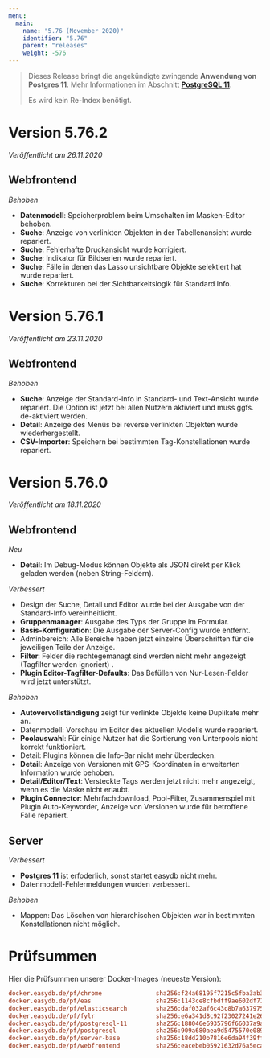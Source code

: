 ```yaml
---
menu:
  main:
    name: "5.76 (November 2020)"
    identifier: "5.76"
    parent: "releases"
    weight: -576
---
```


> Dieses Release bringt die angekündigte zwingende **Anwendung von Postgres 11**. Mehr Informationen im Abschnitt **[PostgreSQL 11](../5.73#postgres-11)**.
>
> Es wird kein Re-Index benötigt.

# Version 5.76.2

*Veröffentlicht am 26.11.2020*

## Webfrontend

*Behoben*

* **Datenmodell**: Speicherproblem beim Umschalten im Masken-Editor behoben.
* **Suche**: Anzeige von verlinkten Objekten in der Tabellenansicht wurde repariert.
* **Suche**: Fehlerhafte Druckansicht wurde korrigiert.
* **Suche**: Indikator für Bildserien wurde repariert.
* **Suche**: Fälle in denen das Lasso unsichtbare Objekte selektiert hat wurde repariert.
* **Suche**: Korrekturen bei der Sichtbarkeitslogik für Standard Info.

# Version 5.76.1

*Veröffentlicht am 23.11.2020*

## Webfrontend

*Behoben*

* **Suche**: Anzeige der Standard-Info in Standard- und Text-Ansicht wurde repariert. Die Option ist jetzt bei allen Nutzern aktiviert und muss ggfs. de-aktiviert werden.
* **Detail**: Anzeige des Menüs bei reverse verlinkten Objekten wurde wiederhergestellt.
* **CSV-Importer**: Speichern bei bestimmten Tag-Konstellationen wurde repariert.

# Version 5.76.0

*Veröffentlicht am 18.11.2020*

## Webfrontend

*Neu*

* **Detail**: Im Debug-Modus können Objekte als JSON direkt per Klick geladen werden (neben String-Feldern).

*Verbessert*

* Design der Suche, Detail und Editor wurde bei der Ausgabe von der Standard-Info vereinheitlicht.
* **Gruppenmanager**: Ausgabe des Typs der Gruppe im Formular.
* **Basis-Konfiguration**: Die Ausgabe der Server-Config wurde entfernt.
* Adminbereich: Alle Bereiche haben jetzt einzelne Überschriften für die jeweiligen Teile der Anzeige.
* **Filter**: Felder die rechtegemanagt sind werden nicht mehr angezeigt (Tagfilter werden ignoriert) .
* **Plugin Editor-Tagfilter-Defaults**: Das Befüllen von Nur-Lesen-Felder wird jetzt unterstützt.

*Behoben*

* **Autovervollständigung** zeigt für verlinkte Objekte keine Duplikate mehr an.
* Datenmodell: Vorschau im Editor des aktuellen Modells wurde repariert.
* **Poolauswahl**: Für einige Nutzer hat die Sortierung von Unterpools nicht korrekt funktioniert.
* Detail: Plugins können die Info-Bar nicht mehr überdecken.
* **Detail**: Anzeige von Versionen mit GPS-Koordinaten in erweiterten Information wurde behoben.
* **Detail/Editor/Text**: Versteckte Tags werden jetzt nicht mehr angezeigt, wenn es die Maske nicht erlaubt.
* **Plugin Connector**: Mehrfachdownload, Pool-Filter, Zusammenspiel mit Plugin Auto-Keyworder, Anzeige von Versionen wurde für betroffene Fälle repariert.

## Server

*Verbessert*

* **Postgres 11** ist erfoderlich, sonst startet easydb nicht mehr.
* Datenmodell-Fehlermeldungen wurden verbessert.

*Behoben*

* Mappen: Das Löschen von hierarchischen Objekten war in bestimmten Konstellationen nicht möglich.

# Prüfsummen

Hier die Prüfsummen unserer Docker-Images (neueste Version):

```ini
docker.easydb.de/pf/chrome               sha256:f24a68195f7215c5fba3ab3d0dca910ead74cc6659a5b2b3cdf8fe912d8d10e2
docker.easydb.de/pf/eas                  sha256:1143ce8cfbdff9ae602df7163150b34833637ae41600ebef5e164adc000e9202
docker.easydb.de/pf/elasticsearch        sha256:daf032af6c43c8b7a63797525478ad31d04a7e57924324089fd990c1b1de98d9
docker.easydb.de/pf/fylr                 sha256:e6a341d8c92f23027241e26f71ed811f65fd8176a133da0c92010405f9e8e13f
docker.easydb.de/pf/postgresql-11        sha256:188046e6935796f66037a9a9f6788ba7962160664dc5bcdcfdca4d7fe9ca04e7
docker.easydb.de/pf/postgresql           sha256:909a680aea9d5475570e089ca8e8cc8ebdc0c4e9c76c28789d1936795ed77715
docker.easydb.de/pf/server-base          sha256:18dd210b7816e6da94f39ff20480c87161d83530ec26f42608f5cff09d640a65
docker.easydb.de/pf/webfrontend          sha256:eacebeb05921632d76a5eca999a920f329bc413bf7287983c6805866cd40c95c
```
